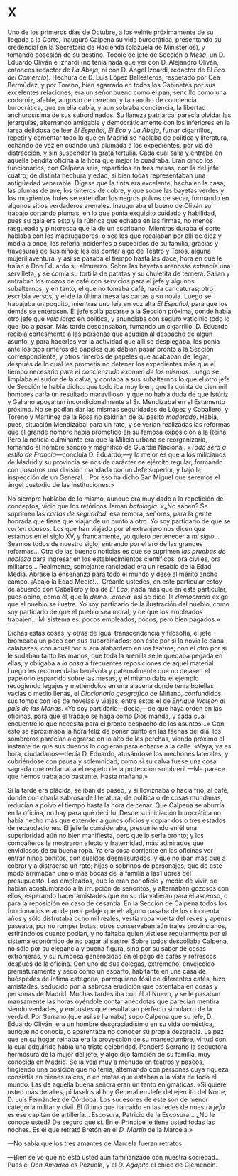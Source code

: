 # X

Uno de los primeros días de Octubre, a los veinte próximamente de su llegada
a la Corte, inauguró Calpena su vida burocrática, presentando su credencial en
la Secretaría de Hacienda (plazuela de Ministerios), y tomando posesión de su
destino. Tocole de jefe de Sección o *Mesa*, un D. Eduardo Oliván e Iznardi (no
tenía nada que ver con D. Alejandro Oliván, entonces redactor de *La Abeja*, ni
con D. Ángel Iznardi, redactor de *El Eco del Comercio*). Hechura de D. Luis
López Ballesteros, respetado por Cea Bermúdez, y por Toreno, bien agarrado en
todos los Gabinetes por sus excelentes relaciones, era un señor bueno como el
pan, sencillo como una codorniz, afable, angosto de cerebro, y tan ancho de
conciencia burocrática, que en ella cabía, y aun sobraba conciencia, la
libertad anchurosísima de sus subordinados. Su llaneza patriarcal parecía
olvidar las jerarquías, alternando amigable y democráticamente con los
inferiores en la tarea deliciosa de leer *El Español*, *El Eco* y *La Abeja*,
fumar cigarrillos, repetir y comentar todo lo que en Madrid se hablaba de
política y literatura, echando de vez en cuando una plumada a los expedientes,
por vía de distracción, y sin suspender la grata tertulia. Cada cual salía
y entraba en aquella bendita oficina a la hora que mejor le cuadraba. Eran
cinco los funcionarios, con Calpena seis, repartidos en tres mesas, con la del
jefe cuatro, de distinta hechura y edad, si bien todas representaban una
antigüedad venerable. Dígase que la tinta era excelente, hecha en la casa; las
plumas de ave; los tinteros de cobre, y que sobre las bayetas verdes y los
mugrientos hules se extendían los negros polvos de secar, formando en algunos
sitios verdaderos arenales. Inauguraba el bueno de Oliván su trabajo cortando
plumas, en lo que ponía exquisito cuidado y habilidad, pues su gala era esto
y la rúbrica que echaba en las firmas, no menos rasgueada y pintoresca que la
de un escribano. Mientras duraba el corte hablaba con los madrugadores, o sea
los que recalaban por allí de diez y media a once; les refería incidentes
o sucedidos de su familia, gracias y travesuras de sus niños; les oía contar
algo de Teatro y Toros, alguna mujeril aventura, y así se pasaba el tiempo
hasta las doce, hora en que le traían a Don Eduardo su almuerzo. Sobre las
bayetas arenosas extendía una servilleta, y se comía su tortilla de patatas
y su chuletita de ternera. Salían y entraban los mozos de café con servicios
para el jefe y algunos subalternos, y en tanto, el que no tomaba café, hacía
caricaturas; otro escribía versos, y el de la última mesa las cartas a su
novia. Luego se trabajaba un poquito, mientras uno leía en voz alta *El
Español*, para que los demás se enterasen. El jefe solía pasarse a la Sección
próxima, donde había otro jefe que *veía largo* en política, y anunciaba con
seguro vaticinio todo lo que iba a pasar. Más tarde descansaban, fumando un
cigarrillo. D. Eduardo recibía cortésmente a las personas que acudían al
despacho de algún asunto, y para hacerles ver la actividad que allí se
desplegaba, les ponía ante los ojos rimeros de papeles que debían pasar pronto
a la Sección correspondiente, y otros rimeros de papeles que acababan de
llegar, después de lo cual les prometía no detener los expedientes más que el
tiempo necesario para *el concienzudo examen de los mismos*. Luego se limpiaba
el sudor de la calva, y contaba a sus subalternos lo que el otro jefe de
Sección le había dicho: que todo iba muy bien; que la quinta de cien mil
hombres daría un resultado maravilloso, y que no había duda de que Istúriz
y Galiano apoyarían incondicionalmente al Sr. Mendizábal en el Estamento
próximo. No se podían dar las mismas seguridades de López y Caballero, y Toreno
y Martínez de la Rosa no saldrían de su pasito *moderado*. Había, pues,
situación Mendizábal para un rato, y se verían realizadas las reformas que el
grande hombre había prometido en su famosa exposición a la Reina. Pero la
noticia culminante era que la Milicia urbana se reorganizaría, tomando el
nombre sonoro y magnífico de Guardia Nacional. «*Todo será a estilo de
Francia*—concluía D. Eduardo;—y lo mejor es que a los milicianos de Madrid y su
provincia se nos da carácter de ejército regular, formando con nosotros una
división mandada por un Jefe superior, y bajo la inspección de un General…
Por eso ha dicho San Miguel que seremos el ángel custodio de las
instituciones.»

No siempre hablaba de lo mismo, aunque era muy dado a la repetición de
conceptos, vicio que los retóricos llaman *batología*. «¿No saben? Se suprimen
las *cartas de seguridad*, esa rémora, señores, para la gente honrada que tiene
que viajar de un punto a otro. Yo soy partidario de que se *corten abusos*. Los
que han viajado por el extranjero nos dicen que estamos en el siglo XV, y
francamente, yo quiero pertenecer a *mi siglo*… Seamos todos de nuestro siglo,
entrando por el aro de las grandes reformas… Otra de las buenas noticias es
que se suprimen *las pruebas de nobleza* para ingresar en los establecimientos
científicos, ora civiles, ora militares… Realmente, semejante ranciedad era un
resabio de la Edad Media. Ábrase la enseñanza para todo el mundo y dese al
mérito ancho campo. ¡Abajo la Edad Media!… Créanlo ustedes, en este
particular estoy de acuerdo con Caballero y los de *El Eco*; nada más que en
este particular, pues opino, como él, que la *demo…cracia*, así se dice,
la *democracia* exige que el pueblo se ilustre. Yo soy partidario de la
ilustración del pueblo, como soy partidario de que el pueblo sea moral, y de
que los empleados trabajen… Mi sistema es: pocos empleados, pocos, pero
bien pagados.»

Dichas estas cosas, y otras de igual transcendencia y filosofía, el jefe
bromeaba un poco con sus subordinados: con éste por si la novia le daba
calabazas; con aquél por si era alabardero en los teatros; con el otro por si
le sudaban tanto las manos, que toda la arenilla se le quedaba pegada en ellas,
y obligaba a *la casa* a frecuentes reposiciones de aquel material. Luego les
recomendaba benévola y paternalmente que no dejasen el papelorio esparcido
sobre las mesas, y él mismo daba el ejemplo recogiendo legajos y metiéndolos en
una alacena donde tenía botellas vacías o medio llenas, el *Diccionario
geográfico* de Miñano, confundidos sus tomos con los de novelas y viajes, entre
estos el de *Enrique Walson al país de las Monas*. «Yo soy partidario—decía,—de
que haya orden en las oficinas, para que el trabajo se haga como Dios manda,
y cada cual encuentre lo que necesita para el pronto despacho de los
asuntos…» Con esto se aproximaba la hora feliz de poner punto en las faenas
del día: los sombreros parecían alegrarse en lo alto de las perchas, viendo
próximo el instante de que sus dueños lo cogieran para echarse a la calle.
«Vaya, ya es hora, ciudadanos—decía D. Eduardo, atusándose los mechones
laterales, y cubriéndose con pausa y solemnidad, como si su calva fuese una
cosa sagrada que reclamaba el respeto de la protección sombreril.—Me parece que
hemos trabajado bastante. Hasta mañana.»

Si la tarde era plácida, se iban de paseo, y si lloviznaba o hacía frío, al
café, donde con charla sabrosa de literatura, de política o de cosas mundanas,
reducían a polvo el tiempo hasta la hora de cenar. Que Calpena se aburría en la
oficina, no hay para qué decirlo. Desde su iniciación burocrática no había
hecho más que extender algunos oficios y copiar dos o tres estados de
recaudaciones. El jefe le consideraba, presumiendo en él una superioridad aún
no bien manifiesta, pero que lo sería pronto; y los compañeros le mostraron
afecto y fraternidad, más admirados que envidiosos de su buena ropa. Ya era
cosa corriente en las oficinas ver entrar niños bonitos, con sueldos
desmesurados, y que no iban más que a cobrar y a distraerse un rato; hijos
o sobrinos de personajes, que de este modo arrimaban una o más bocas de la
familia a las1 ubres del presupuesto. Los empleados, que lo eran por oficio
y medio de vivir, se habían acostumbrado a la irrupción de señoritos,
y alternaban gozosos con ellos, esperando hacer amistades que en su día
valieran para el ascenso, o para la reposición en caso de cesantía. En la
Sección de Calpena todos los funcionarios eran de peor pelaje que él: alguno
pasaba de los cincuenta años y sólo disfrutaba ocho mil reales, vestía ropa
vuelta del revés y apenas paseaba, por no romper botas; otros conservaban aún
trajes provincianos, estirándolos cuanto podían, y no faltaba quien vistiese
regularmente por el sistema económico de no pagar al sastre. Sobre todos
descollaba Calpena, no sólo por su elegancia y buena figura, sino por su saber
de cosas extranjeras, y su rumbosa generosidad en el pago de cafés y refrescos
después de la oficina. Con uno de sus colegas, extremeño, envejecido
prematuramente y seco como un esparto, habitante en una casa de huéspedes de
ínfima categoría, parroquiano fósil de diferentes cafés, hizo amistades,
seducido por la sabrosa erudición que ostentaba en cosas y personas de Madrid.
Muchas tardes iba con él al Nuevo, y se le pasaban mansamente las horas
oyéndole contar anécdotas que parecían mentira siendo verdades, y embustes que
resultaban perfecto simulacro de la verdad. Por Serrano (que así se llamaba)
supo Calpena que su jefe, D. Eduardo Oliván, era un hombre desgraciadísimo en
su vida doméstica, aunque no conocía, o aparentaba no conocer su propia
desgracia. La paz que en su hogar reinaba era la proyección de su mansedumbre,
virtud con la cual adquirido había una triste celebridad. Ponderó Serrano la
seductora hermosura de la mujer del jefe, y algo dijo también de su familia,
muy conocida en Madrid. Se la veía muy a menudo en teatros y paseos, fingiendo
una posición que no tenía, alternando con personas cuya riqueza consistía en
bienes raíces, o en rentas que estaban a la vista de todo el mundo. Las de
aquella buena señora eran un tanto enigmáticas. «Si quiere usted más detalles,
pídaselos al hoy General en Jefe del ejercito del Norte, D. Luis Fernández de
Córdoba. Los sucesores de este son de menor categoría militar y civil. El
último que ha caído en las redes de nuestra *jefa* es ese capitán de
artillería… Escosura, Patricio de la Escosura… ¿No le conoce usted? De
seguro que sí. En el Príncipe le tiene usted todas las noches. Es el que
retrató Bretón en el *D. Martín* de la Marcela.»

—No sabía que los tres amantes de Marcela fueran retratos.

—Bien se ve que no está usted aún familiarizado con nuestra sociedad… Pues
el *Don Amadeo* es Pezuela, y el *D. Agapito* el chico de Clemencín.

